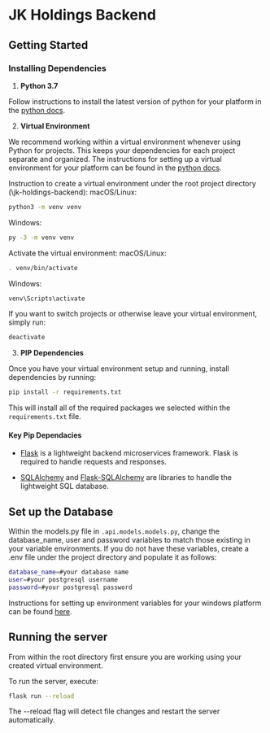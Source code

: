 # JK Holdings Backend

## Getting Started

### Installing Dependencies

1. **Python 3.7**

Follow instructions to install the latest version of python for your platform in the [python docs](https://docs.python.org/3/using/unix.html#getting-and-installing-the-latest-version-of-python).

2. **Virtual Environment**

We recommend working within a virtual environment whenever using Python for projects. This keeps your dependencies for each project separate and organized. The instructions for setting up a virtual environment for your platform can be found in the [python docs](https://packaging.python.org/guides/installing-using-pip-and-virtual-environments/).

Instruction to create a virtual environment under the root project directory
(\jk-holdings-backend):
macOS/Linux:
```bash
python3 -m venv venv
```

Windows:
```bash
py -3 -m venv venv
```

Activate the virtual environment:
macOS/Linux:
```bash
. venv/bin/activate
```

Windows:
```bash
venv\Scripts\activate
```

If you want to switch projects or otherwise leave your virtual environment, simply run:
```bash
deactivate
```
3. **PIP Dependencies**

Once you have your virtual environment setup and running, install dependencies by running:

```bash
pip install -r requirements.txt
```

This will install all of the required packages we selected within the `requirements.txt` file.

#### Key Pip Dependacies

- [Flask](http://flask.pocoo.org/) is a lightweight backend microservices framework. Flask is required to handle requests and responses.

- [SQLAlchemy](https://www.sqlalchemy.org/) and [Flask-SQLAlchemy](https://flask-sqlalchemy.palletsprojects.com/en/2.x/) are libraries to handle the lightweight SQL database.

## Set up the Database

Within the models.py file in `.api.models.models.py`, change the database_name, user and password variables to match those existing in your variable environments. If you do not have these variables, create a .env file under the project directory and populate it as follows:

```bash
database_name=#your database name
user=#your postgresql username
password=#your postgresql password
```

Instructions for setting up environment variables for your windows platform can be found [here](https://www.computerhope.com/issues/ch000549.htm).

## Running the server

From within the root directory first ensure you are working using your created virtual environment.

To run the server, execute:

```bash
flask run --reload
```
The --reload flag will detect file changes and restart the server automatically.